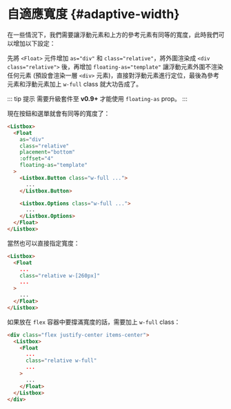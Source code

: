 # 自適應寬度 {#adaptive-width}

在一些情況下，我們需要讓浮動元素和上方的參考元素有同等的寬度，此時我們可以增加以下設定：

先將 `<Float>` 元件增加 `as="div"` 和 `class="relative"`，將外圍渲染成 `<div class="relative">` 後，再增加 `floating-as="template"` 讓浮動元素外圍不渲染任何元素 (預設會渲染一層 `<div>` 元素)，直接對浮動元素進行定位，最後為參考元素和浮動元素加上 `w-full` class 就大功告成了。

::: tip 提示
需要升級套件至 **v0.9+** 才能使用 `floating-as` prop。
:::

現在按鈕和選單就會有同等的寬度了：

```html
<Listbox>
  <Float
    as="div"
    class="relative"
    placement="bottom"
    :offset="4"
    floating-as="template"
  >
    <Listbox.Button class="w-full ...">
      ...
    </Listbox.Button>

    <Listbox.Options class="w-full ...">
      ...
    </Listbox.Options>
  </Float>
</Listbox>
```

當然也可以直接指定寬度：

```html
<Listbox>
  <Float
    ...
    class="relative w-[260px]"
    ...
  >
    ...
  </Float>
</Listbox>
```

如果放在 `flex` 容器中要撐滿寬度的話，需要加上 `w-full` class：

```html
<div class="flex justify-center items-center">
  <Listbox>
    <Float
      ...
      class="relative w-full"
      ...
    >
      ...
    </Float>
  </Listbox>
</div>
```
